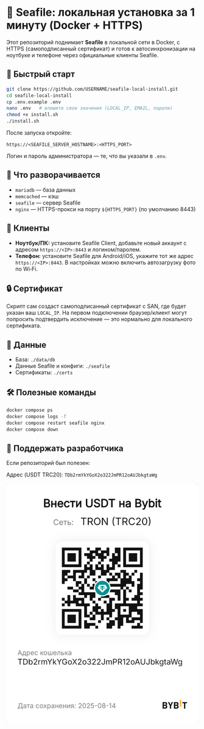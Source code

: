 # 🐳 Seafile: локальная установка за 1 минуту (Docker + HTTPS)

Этот репозиторий поднимает **Seafile** в локальной сети в Docker, с HTTPS (самоподписанный сертификат) и готов к автосинхронизации на ноутбуке и телефоне через официальные клиенты Seafile.

## 🚀 Быстрый старт
```bash
git clone https://github.com/USERNAME/seafile-local-install.git
cd seafile-local-install
cp .env.example .env
nano .env   # впишите свои значения (LOCAL_IP, EMAIL, пароли)
chmod +x install.sh
./install.sh
```

После запуска откройте:
```
https://<SEAFILE_SERVER_HOSTNAME>:<HTTPS_PORT>
```
Логин и пароль администратора — те, что вы указали в `.env`.

## 🧩 Что разворачивается
- `mariadb` — база данных
- `memcached` — кэш
- `seafile` — сервер Seafile
- `nginx` — HTTPS-прокси на порту `${HTTPS_PORT}` (по умолчанию 8443)

## 📱 Клиенты
- **Ноутбук/ПК:** установите Seafile Client, добавьте новый аккаунт с адресом `https://<IP>:8443` и логином/паролем.
- **Телефон:** установите Seafile для Android/iOS, укажите тот же адрес `https://<IP>:8443`. В настройках можно включить автозагрузку фото по Wi‑Fi.

## 🔒 Сертификат
Скрипт сам создаст самоподписанный сертификат с SAN, где будет указан ваш `LOCAL_IP`. На первом подключении браузер/клиент могут попросить подтвердить исключение — это нормально для локального сертификата.

## 📂 Данные
- База: `./data/db`
- Данные Seafile и конфиги: `./seafile`
- Сертификаты: `./certs`

## 🛠️ Полезные команды
```bash
docker compose ps
docker compose logs -f
docker compose restart seafile nginx
docker compose down
```

## 💖 Поддержать разработчика
Если репозиторий был полезен:

Адрес (USDT TRC20): `TDb2rmYkYGoX2o322JmPR12oAUJbkgtaWg`

![Donate](donate_qr.jpeg)
